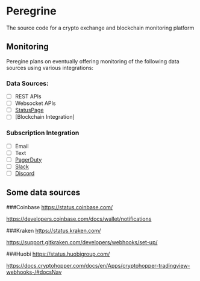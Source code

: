 # Peregrine
The source code for a crypto exchange and blockchain monitoring platform

## Monitoring
Peregine plans on eventually offering monitoring of the following data sources using various integrations:
### Data Sources:
- [ ] REST APIs
- [ ] Websocket APIs
- [ ] [StatusPage](https://www.atlassian.com/software/statuspage)
- [ ] [Blockchain Integration]

### Subscription Integration
- [ ] Email
- [ ] Text
- [ ] [PagerDuty](https://www.pagerduty.com/)
- [ ] [Slack](https://slack.com/)
- [ ] [Discord](https://discord.com/)

## Some data sources
###Coinbase
https://status.coinbase.com/

https://developers.coinbase.com/docs/wallet/notifications

###Kraken
https://status.kraken.com/

https://support.gitkraken.com/developers/webhooks/set-up/

###Huobi
https://status.huobigroup.com/ 

https://docs.cryptohopper.com/docs/en/Apps/cryptohopper-tradingview-webhooks-/#docsNav
